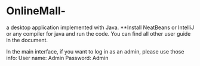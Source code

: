 # OnlineMall-
a desktop application implemented with Java.
**Install NeatBeans or IntelliJ or any compiler for java and run the code. You can find all other user guide in the document.

In the main interface, if you want to log in as an admin, please use those info: 
User name: Admin
Password: Admin


